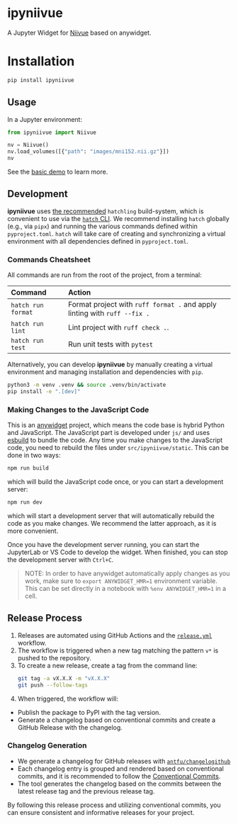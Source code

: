 # ipyniivue

A Jupyter Widget for [Niivue](https://github.com/niivue/niivue) based on
anywidget.

# Installation

```sh
pip install ipyniivue
```

## Usage

In a Jupyter environment:

```py
from ipyniivue import Niivue

nv = Niivue()
nv.load_volumes([{"path": "images/mni152.nii.gz"}])
nv
```

See the [basic demo](./demo/basic_multiplanar.ipynb) to learn more.

## Development

**ipyniivue** uses [the
recommended](https://packaging.python.org/en/latest/flow/#) `hatchling`
build-system, which is convenient to use via the [`hatch`
CLI](https://hatch.pypa.io/latest/). We recommend installing `hatch` globally
(e.g., via `pipx`) and running the various commands defined within
`pyproject.toml`. `hatch` will take care of creating and synchronizing a
virtual environment with all dependencies defined in `pyproject.toml`.

### Commands Cheatsheet

All commands are run from the root of the project, from a terminal:

| Command                | Action                                                                    |
| :--------------------- | :-------------------------------------------------------------------------|
| `hatch run format`     | Format project with `ruff format .` and apply linting with `ruff --fix .` |
| `hatch run lint`       | Lint project with `ruff check .`.                                         |
| `hatch run test`       | Run unit tests with `pytest`                                              |

Alternatively, you can develop **ipyniivue** by manually creating a virtual
environment and managing installation and dependencies with `pip`.

```sh
python3 -m venv .venv && source .venv/bin/activate
pip install -e ".[dev]"
```

### Making Changes to the JavaScript Code

This is an [anywidget](https://github.com/manzt/anywidget) project, which means
the code base is hybrid Python and JavaScript. The JavaScript part is developed
under `js/` and uses [esbuild](https://esbuild.github.io/) to bundle the code.
Any time you make changes to the JavaScript code, you need to rebuild the files
under `src/ipyniivue/static`. This can be done in two ways:

```sh
npm run build
```

which will build the JavaScript code once, or you can start a development server:

```sh
npm run dev
```

which will start a development server that will automatically rebuild the code
as you make changes. We recommend the latter approach, as it is more convenient.

Once you have the development server running, you can start the JupyterLab
or VS Code to develop the widget. When finished, you can stop the development
server with `Ctrl+C`.

> NOTE: In order to have anywidget automatically apply changes as you work,
> make sure to `export ANYWIDGET_HMR=1` environment variable. This can be set
> directly in a notebook with `%env ANYWIDGET_HMR=1` in a cell.

## Release Process

1. Releases are automated using GitHub Actions and the
   [`release.yml`](.github/workflows/release.yml) workflow.
2. The workflow is triggered when a new tag matching the pattern `v*` is pushed
   to the repository.
3. To create a new release, create a tag from the command line:
    ```sh
    git tag -a vX.X.X -m "vX.X.X"
    git push --follow-tags
    ```
4. When triggered, the workflow will:
  - Publish the package to PyPI with the tag version.
  - Generate a changelog based on conventional commits and create a GitHub
    Release with the changelog.

### Changelog Generation

- We generate a changelog for GitHub releases with
  [`antfu/changelogithub`](https://github.com/antfu/changelogithub)
- Each changelog entry is grouped and rendered based on conventional commits,
  and it is recommended to follow the [Conventional
  Commits](https://www.conventionalcommits.org/en/v1.0.0/#summary).
- The tool generates the changelog based on the commits between the latest
  release tag and the previous release tag.

By following this release process and utilizing conventional commits, you can
ensure consistent and informative releases for your project.

